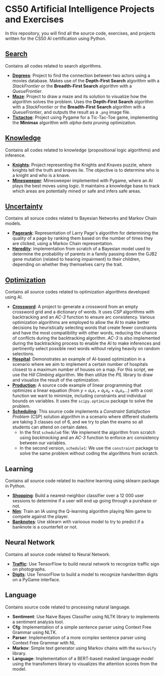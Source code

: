 # CS50 Artificial Intelligence Projects and Exercises

In this repository, you will find all the source code, exercises, and projects written for the CS50 AI certification using Python.

## [Search](search)
Contains all codes related to search algorithms.

* **[Degrees](search/degrees)**: Project to find the connection between two actors using a movies database. Makes use of the **Depth-First Search** algorithm with a *StackFrontier* or the **Breadth-First Search** algorithm with a *QueueFrontier*.
* **[Maze](search/maze/)**: Project to draw a maze and its solution to visualize how the algorithm solves the problem. Uses the **Depth-First Search** algorithm with a *StackFrontier* or the **Breadth-First Search** algorithm with a *QueueFrontier*, and outputs the result as a `.png` image file.
* **[Tictactoe](search/tictactoe/)**: Project using Pygame for a Tic-Tac-Toe game, implementing the **Minimax** algorithm with *alpha-beta pruning* optimization.

## [Knowledge](knowledge/)
Contains all codes related to knowledge (propositional logic algorithms) and inference.

* **[Knights](knowledge/knights/)**: Project representing the Knights and Knaves puzzle, where knights tell the truth and knaves lie. The objective is to determine who is a knight and who is a knave.
* **[Minesweeper](knowledge/minesweeper/)**: Minesweeper implemented with Pygame, where an AI plays the best moves using logic. It maintains a knowledge base to track which areas are potentially mined or safe and infers safe areas.

##  [Uncertainty](/uncertainty)
Contains all soruce codes related to Bayesian Networks and Markov Chain models.

* **[Pagerank](/uncertainty/pagerank/)**: Representation of Larry Page's algorithm for determining the quality of a page by ranking them based on the number of times they are clicked, using a Markov Chain representation.
* **[Heredity](/uncertainty/heredity/)**: Implementation from scratch of a Bayesian model used to determine the probability of parents in a family passing down the GJB2 gene mutation (related to hearing impairment) to their children, depending on whether they themselves carry the trait.

## [Optimization](/optimization/)
Contains all source codes related to optimization algorithms developed using AI.

* **[Crossword](/optimization/crossword/)**: A project to generate a crossword from an empty crossword grid and a dictionary of words. It uses *CSP* algorithms with backtracking and an *AC-3* function to ensure arc consistency. Various optimization algorithms are employed to allow the AI to make better decisions by heuristically selecting words that create fewer constraints and have the most compatibility with other words, reducing the chance of conflicts during the backtracking algorithm. *AC-3* is also implemented during the backtracking process to enable the AI to make inferences and pertinently select possible next words without relying heavily on random selections.
* **[Hospital](/optimization/lecture_source_codes/hospitals/)**: Demonstrates an example of AI-based optimization in a scenario where we aim to implement a certain number of hospitals closest to a maximum number of houses on a map. For this script, we use the *Hill Climbing* algorithm. We then utilize the *PIL* library to draw and visualize the result of the optimization.
* **[Production](/optimization/lecture_source_codes/production/)**: A source code example of linear programming that optimizes a linear equation (from *y = a₁x₁ + a₂x₂ + a₃x₃...*) with a cost function we want to minimize, including constraints and individual bounds on variables. It uses the `scipy.optimize` package to solve the problem.
* **[Scheduling](/optimization/lecture_source_codes/scheduling/)**: This source code implements a *Constraint Satisfaction Problem* (CSP) solution algorithm in a scenario where different students are taking 3 classes out of 6, and we try to plan the exams so all students can attend on certain dates.
  * In the first `schedule0` file: We implement the algorithm from scratch using *backtracking* and an *AC-3* function to enforce arc consistency between our variables.
  * In the second version, `schedule1`: We use the `constraint` package to solve the same problem without coding the algorithms from scratch.

## **Learning**
Contains all source code related to machine learning using sklearn package in Python.

* **[Shopping](/learning/shopping/)**: Build a nearest-neighbor classifier over a 12 000 user sessions to determine if a user will end up going through a purshase or not.
* **[Nim](/learning/nim/)**: Train an IA using the Q-learning algorithm playing Nim game to compete against the player.
* **[Banknotes](learning/lecture_source_codes/banknotes/)**: Use sklearn with varioous model to try to predict if a banknote is a counterfeit or not.

## **Neural Network**
Contains all source code related to Neural Network.
* **[Traffic](/neural_network/traffic/)**: Use TensorFlow to build neural network to recognize traffic sign on photographs.
* **[Digits](/neural_network/lecture_source_codes/digits/)**: Use TensorFlow to build a model to recognize handwritten digits on a PyGame interface.

## **Language**
Contains source code related to processing natural language.
* **Sentiment**: Use Naive Bayes Classifier using NLTK library to implements a sentiment analysis tool.
* **Cfg**: Implementation of a simple sentence parser using Context Free Grammar using NLTK.
* **Parser**: Implementation of a more ocmplex sentence parser using Context Free Grammar with NL
* **Markov**: Simple text generator using Markov chains with the `markovify` library.
* **Language**: Implementation of a BERT-based masked language model using the transfomers library to visualizes the attention scores from the model. 


